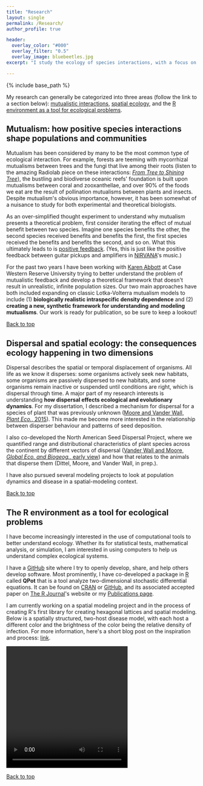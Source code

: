 ```yaml
---
title: "Research"
layout: single
permalink: /Research/
author_profile: true

header:
  overlay_color: "#000"
  overlay_filter: "0.5"
  overlay_image: bluebeetles.jpg
excerpt: "I study the ecology of species interactions, with a focus on both  positive species interactions and species interactions across space . . ."

---
```

<a name="top"></a>

{% include base_path %}

My research can generally be categorized into three areas (follow the link to a section below)&#58; [mutualistic interactions](#mutualism), [spatial ecology](#space), and the [R environment as a tool for ecological problems](#REnv).

<a name="mutualism"></a>

## Mutualism&#58; how positive species interactions shape populations and communities
Mutualism has been considered by many to be the most common type of ecological interaction.  For example, forests are teeming with mycorrhizal mutualisms between trees and the fungi that live among their roots (listen to the amazing Radiolab piece on these interactions&#58; [*From Tree to Shining Tree*](http://www.radiolab.org/story/from-tree-to-shining-tree/)), the bustling and biodiverse oceanic reefs' foundation is built upon mutualisms between coral and zooxanthellae, and over 90% of the foods we eat are the result of pollination mutualisms between plants and insects.  Despite mutualism's obvious importance, however, it has been somewhat of a nuisance to study for both experimental and theoretical biologists.

As an over-simplified thought experiment to understand why mutualism presents a theoretical problem, first consider iterating the effect of mutual benefit between two species.  Imagine one species benefits the other, the second species received benefits and benefits the first, the first species received the benefits and benefits the second, and so on.  What this ultimately leads to is [positive feedback](https://en.wikipedia.org/wiki/Positive_feedback).  (Yes, this is just like the positive feedback between guitar pickups and amplifiers in [NIRVANA](https://youtu.be/i0g8toTz-ek?t=14)'s music.)

For the past two years I have been working with [Karen Abbott](http://www.case.edu/artsci/biol/abbottlab/CWRU/Home.html) at Case Western Reserve University trying to better understand the problem of mutualistic feedback and develop a theoretical framework that doesn't result in unrealistic, infinite population sizes.  Our two main approaches have both included expanding on classic Lotka-Volterra mutualism models to include (1) **biologically realistic intraspecific density dependence** and (2) **creating a new, synthetic framework for understanding and modeling mutualisms**.  Our work is ready for publication, so be sure to keep a lookout!

[Back to top](#top)

<a name="space"></a>

## Dispersal and spatial ecology&#58; the consequences ecology happening in two dimensions
Dispersal describes the spatial or temporal displacement of organisms.  All life as we know it disperses: some organisms actively seek new habitats, some organisms are passively dispersed to new habitats, and some organisms remain inactive or suspended until conditions are right, which is dispersal through time.  A major part of my research interests is understanding **how dispersal effects ecological and evolutionary dynamics**.  For my dissertation, I described a mechanism for dispersal for a species of plant that was previously unknown ([Moore and Vander Wall, *Plant Eco.*, 2015](/Publications)).  This made me become more interested in the relationship between disperser behaviour and patterns of seed deposition.

I also co-developed the North American Seed Dispersal Project, where we quantified range and distributional characteristics of plant species across the continent by different vectors of dispersal ([Vander Wall and Moore, <i>Global Eco. and Biogeog.</i>, early view](/Publications)) and how that relates to the animals that disperse them (Dittel, Moore, and Vander Wall, in prep.).

I have also pursued several modeling projects to look at population dynamics and disease in a spatial-modeling context.

[Back to top](#top)

<a name="REnv"></a>

## The R environment as a tool for ecological problems
I have become increasingly interested in the use of computational tools to better understand ecology.  Whether its for statistical tests, mathematical analysis, or simulation, I am interested in using computers to help us understand complex ecological systems.

I have a [GitHub](https://github.com/dispersing) site where I try to openly develop, share, and help others develop software.  Most prominently, I have co-developed a package in [R](https://www.r-project.org) called **QPot** that is a tool analyze two-dimensional stochastic differential equations.  It can be found on [CRAN](https://cran.r-project.org/web/packages/QPot/index.html) or [GitHub](https://github.com/bmarkslash7/QPot), and its associated accepted paper on [The R Journal](https://journal.r-project.org/archive/accepted/)'s website or my [Publications page](/Publications).

I am currently working on a spatial modeling project and in the process of creating R's first library for creating hexagonal lattices and spatial modeling.  Below is a spatially structured, two-host disease model, with each host a different color and the brightness of the color being the relative density of infection. For more information, here's a short blog post on the inspiration and process: [link](/Hexagons.html).

<video width="320" height="320" controls>
    <source src="/images/hex_r5.mp4" type="video/mp4">
</video>

[Back to top](#top)